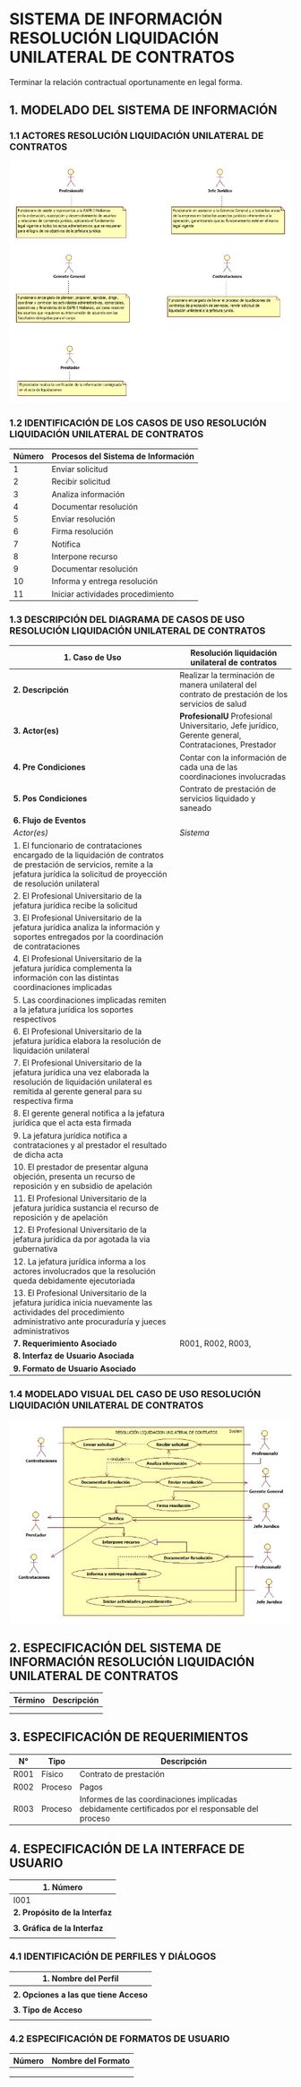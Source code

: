 # SISTEMA DE INFORMACIÓN RESOLUCIÓN LIQUIDACIÓN UNILATERAL DE CONTRATOS

Terminar la relación contractual oportunamente en legal forma.

## 1. MODELADO DEL SISTEMA DE INFORMACIÓN

### 1.1 ACTORES RESOLUCIÓN LIQUIDACIÓN UNILATERAL DE CONTRATOS

![Con titulo](img/ActoresUnilateral.jpg "Actores")

### 1.2 IDENTIFICACIÓN DE LOS CASOS DE USO RESOLUCIÓN LIQUIDACIÓN UNILATERAL DE CONTRATOS



| Número | Procesos del Sistema de Información |
| ------ | ----------------------------------- |
| 1      | Enviar solicitud                    |
| 2      | Recibir solicitud                   |
| 3      | Analiza información                 |
| 4      | Documentar resolución               |
| 5      | Enviar resolución                   |
| 6      | Firma resolución                    |
| 7      | Notifica                            |
| 8      | Interpone recurso                   |
| 9      | Documentar resolución               |
| 10     | Informa y entrega resolución        |
| 11     | Iniciar actividades procedimiento   |

### 1.3 DESCRIPCIÓN DEL DIAGRAMA DE CASOS DE USO RESOLUCIÓN LIQUIDACIÓN UNILATERAL DE CONTRATOS

| **1. Caso de Uso** | Resolución liquidación unilateral de contratos |
| - | - |
| **2. Descripción** | Realizar la terminación de manera unilateral del contrato de prestación de los servicios de salud |
| **3. Actor(es)**   | **ProfesionalU** Profesional Universitario, Jefe jurídico, Gerente general, Contrataciones, Prestador |
| **4. Pre Condiciones** | Contar con la información de cada una de las coordinaciones involucradas|
| **5. Pos Condiciones** | Contrato de prestación de servicios liquidado y saneado|
| **6. Flujo de Eventos** |
| *Actor(es)* | *Sistema* |
| 1. El funcionario de contrataciones encargado de la liquidación de contratos de prestación de servicios, remite a la jefatura jurídica la solicitud de proyección de resolución unilateral|  |
| 2. El Profesional Universitario de la jefatura jurídica recibe la solicitud |  |
| 3. El Profesional Universitario de la jefatura jurídica analiza la información y soportes entregados por la coordinación de contrataciones |  |
| 4. El Profesional Universitario de la jefatura jurídica complementa la información con las distintas coordinaciones implicadas |  |
| 5. Las coordinaciones implicadas remiten a la jefatura jurídica los soportes respectivos  |  |
| 6. El Profesional Universitario de la jefatura jurídica elabora la resolución de liquidación unilateral  |  |
| 7. El Profesional Universitario de la jefatura jurídica una vez elaborada la resolución de liquidación unilateral es remitida al gerente general para su respectiva firma |  |
| 8. El gerente general notifica a la jefatura jurídica que el acta esta firmada | |
| 9. La jefatura jurídica notifica a contrataciones y al prestador el resultado de dicha acta  | |
| 10. El prestador de presentar alguna objeción, presenta un recurso de reposición y en subsidio de apelación| |
| 11. El Profesional Universitario de la jefatura jurídica sustancia el recurso de reposición y de apelación | |
| 12. El Profesional Universitario de la jefatura jurídica da por agotada la via gubernativa | |
| 12. La jefatura jurídica informa a los actores involucrados que la resolución queda debidamente ejecutoriada | |
| 13. El Profesional Universitario de la jefatura jurídica inicia nuevamente las actividades del procedimiento administrativo ante procuraduría y jueces administrativos  | |
| **7. Requerimiento Asociado** | R001, R002, R003, |
| **8. Interfaz de Usuario Asociada** |  |
| **9. Formato de Usuario Asociado** |  |

### 1.4 MODELADO VISUAL DEL CASO DE USO RESOLUCIÓN LIQUIDACIÓN UNILATERAL DE CONTRATOS

![Con titulo](img/FlujoUnilateral.jpg "Liquidación contrato")

## 2. ESPECIFICACIÓN DEL SISTEMA DE INFORMACIÓN RESOLUCIÓN LIQUIDACIÓN UNILATERAL DE CONTRATOS

| Término | Descripción |
| ------- | ----------- |
|         |             |
|         |             |

## 3. ESPECIFICACIÓN DE REQUERIMIENTOS

| **N°** | **Tipo** | **Descripción** |
| - | - | - |
| R001 | Físico | Contrato de prestación |
| R002 | Proceso | Pagos |
| R003 | Proceso | Informes de las coordinaciones implicadas debidamente certificados por el responsable del proceso|

## 4. ESPECIFICACIÓN DE LA INTERFACE DE USUARIO

| **1. Número** |
| - |
| I001 |
| **2. Propósito de la Interfaz** |
|  |
| **3. Gráfica de la Interfaz**|
|  |

### 4.1 IDENTIFICACIÓN DE PERFILES Y DIÁLOGOS

| **1. Nombre del Perfil** |
| - |
|  |
| **2. Opciones a las que tiene Acceso**|
|  |
| **3. Tipo de Acceso** |
|  |

### 4.2 ESPECIFICACIÓN DE FORMATOS DE USUARIO

| Número | Nombre del Formato |
| ------ | ------------------ |
|        |                    |
|        |                    |
|        |                    |